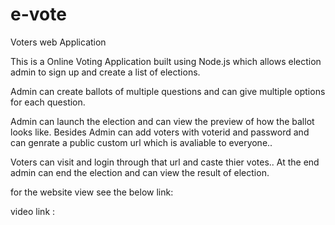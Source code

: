 # e-vote
Voters web Application

This is a Online Voting Application built using Node.js which allows election admin to sign up and create a list of elections.

Admin can create ballots of multiple questions and can give multiple options for each question.

Admin can launch the election and can view the preview of how the ballot looks like. Besides Admin can add voters with voterid and password and can genrate a public custom url which is avaliable to everyone..

Voters can visit and login through that url and caste thier votes.. At the end admin can end the election and can view the result of election.

for the website view see the below link:
<!-- https://e-voters.onrender.com -->

video link :
<!-- https://www.loom.com/share/b9761af96133406a9616d43e55a1687c -->
